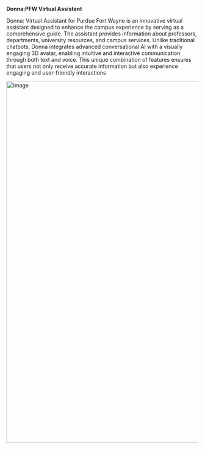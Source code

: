 **Donna:PFW Virtual Assistant**

Donna: Virtual Assistant for Purdue Fort Wayne is an innovative virtual assistant designed to enhance the campus experience by serving as a comprehensive guide. The assistant provides information about professors, departments, university resources, and campus services. 
Unlike traditional chatbots, Donna integrates advanced conversational AI with a visually engaging 3D avatar, enabling intuitive and interactive communication through both text and voice. This unique combination of features ensures that users not only receive accurate information but also experience engaging and user-friendly interactions


<img width="946" alt="image" src="https://github.com/user-attachments/assets/42fc728a-57f6-42fa-bf13-4d9c41777d75" />
